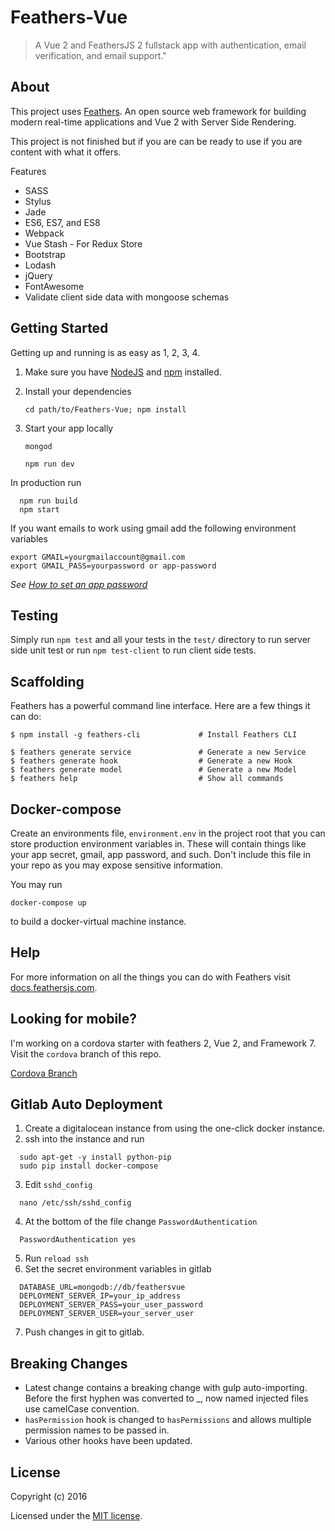 # Feathers-Vue

> A Vue 2 and FeathersJS 2 fullstack app with authentication, email verification, and email support.&#34;

## About

This project uses [Feathers](http://feathersjs.com). An open source web framework for building modern real-time applications and Vue 2 with Server Side Rendering.

This project is not finished but if you are can be ready to use if you are content with what it offers.

Features
  - SASS
  - Stylus
  - Jade
  - ES6, ES7, and ES8
  - Webpack
  - Vue Stash - For Redux Store
  - Bootstrap
  - Lodash
  - jQuery
  - FontAwesome
  - Validate client side data with mongoose schemas

## Getting Started

Getting up and running is as easy as 1, 2, 3, 4.

1. Make sure you have [NodeJS](https://nodejs.org/) and [npm](https://www.npmjs.com/) installed.
2. Install your dependencies

    ```
    cd path/to/Feathers-Vue; npm install
    ```
3. Start your app locally

    ```
    mongod
    ```

    ```
    npm run dev
    ```

In production run

    
      npm run build
      npm start


    

If you want emails to work using gmail add the following environment variables
  ```
  export GMAIL=yourgmailaccount@gmail.com
  export GMAIL_PASS=yourpassword or app-password
  ```
_See [How to set an app password](https://support.google.com/accounts/answer/185833)_
## Testing

Simply run `npm test` and all your tests in the `test/` directory to run server side unit test or run  `npm test-client` to run client side tests.

## Scaffolding

Feathers has a powerful command line interface. Here are a few things it can do:

```
$ npm install -g feathers-cli             # Install Feathers CLI

$ feathers generate service               # Generate a new Service
$ feathers generate hook                  # Generate a new Hook
$ feathers generate model                 # Generate a new Model
$ feathers help                           # Show all commands
```

## Docker-compose
Create an environments file, `environment.env` in the project root that you can store production environment variables in. These will contain things like your app secret, gmail, app password, and such. Don't include this file in your repo as you may expose sensitive information.

You may run
```
docker-compose up
```
to build a docker-virtual machine instance.

## Help

For more information on all the things you can do with Feathers visit [docs.feathersjs.com](http://docs.feathersjs.com).

## Looking for mobile?
I'm working on a cordova starter with feathers 2, Vue 2, and Framework 7. Visit the `cordova` branch of this repo.

[Cordova Branch](https://github.com/codingfriend1/Feathers-Vue/tree/cordova)

## Gitlab Auto Deployment
1. Create a digitalocean instance from using the one-click docker instance.
2. ssh into the instance and run
  ```
    sudo apt-get -y install python-pip
    sudo pip install docker-compose
  ```
3. Edit `sshd_config`

  ```
    nano /etc/ssh/sshd_config
  ```

4. At the bottom of the file change `PasswordAuthentication` 

  ```
    PasswordAuthentication yes
  ```
5. Run `reload ssh`
6. Set the secret environment variables in gitlab
  
  ```
    DATABASE_URL=mongodb://db/feathersvue
    DEPLOYMENT_SERVER_IP=your_ip_address
    DEPLOYMENT_SERVER_PASS=your_user_password
    DEPLOYMENT_SERVER_USER=your_server_user
  ```
7. Push changes in git to gitlab.

## Breaking Changes

  - Latest change contains a breaking change with gulp auto-importing. Before the first hyphen was converted to _, now named injected files use camelCase convention.
  - `hasPermission` hook is changed to `hasPermissions` and allows multiple permission names to be passed in.
  - Various other hooks have been updated.

## License

Copyright (c) 2016

Licensed under the [MIT license](LICENSE).
